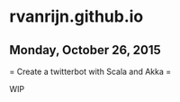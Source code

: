 # rvanrijn.github.io

<h2> Monday, October 26, 2015 </h2>
= Create a twitterbot with Scala and Akka =

WIP
